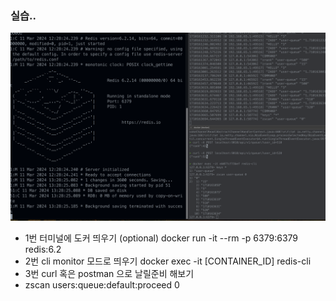 ### 실습..

![img_6.png](img_6.png)

- 1번 터미널에 도커 띄우기 (optional) docker run -it --rm -p 6379:6379 redis:6.2
- 2번 cli monitor 모드로 띄우기 docker exec -it [CONTAINER_ID] redis-cli
- 3번 curl 혹은 postman 으로 날릴준비 해보기
- zscan users:queue:default:proceed 0